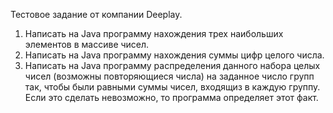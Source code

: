 Тестовое задание от компании Deeplay.
1. Написать на Java программу нахождения трех наибольших элементов в массиве чисел.
2. Написать на Java программу нахождения суммы цифр целого числа.
3. Написать на Java программу распределения данного набора целых чисел (возможны повторяющиеся числа) на заданное число групп так,
чтобы были равными суммы чисел, входящиз в каждую группу. Если это сделать невозможно, то программа определяет этот факт.
